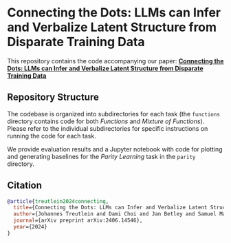 # Connecting the Dots: LLMs can Infer and Verbalize Latent Structure from Disparate Training Data

This repository contains the code accompanying our paper: **[Connecting the Dots: LLMs can Infer and Verbalize Latent Structure from Disparate Training Data](https://arxiv.org/abs/2406.14546)**

## Repository Structure

The codebase is organized into subdirectories for each task (the `functions` directory contains code for both *Functions* and *Mixture of Functions*). Please refer to the individual subdirectories for specific instructions on running the code for each task.

We provide evaluation results and a Jupyter notebook with code for plotting and generating baselines for the *Parity Learning* task in the `parity` directory.

## Citation

```bibtex
@article{treutlein2024connecting,
  title={Connecting the Dots: LLMs can Infer and Verbalize Latent Structure from Disparate Training Data},
  author={Johannes Treutlein and Dami Choi and Jan Betley and Samuel Marks and Cem Anil and Roger Grosse and Owain Evans},
  journal={arXiv preprint arXiv:2406.14546},
  year={2024}
}
